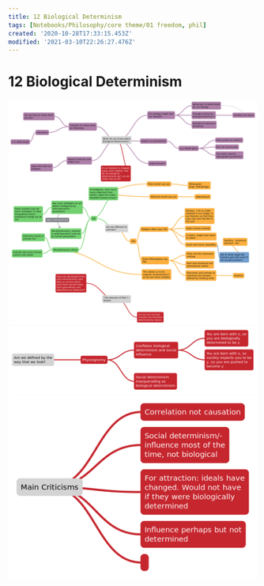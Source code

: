 ```yaml
---
title: 12 Biological Determinism
tags: [Notebooks/Philosophy/core theme/01 freedom, phil]
created: '2020-10-28T17:33:15.453Z'
modified: '2021-03-10T22:26:27.476Z'
---
```


# 12 Biological Determinism
![Mind map: Biological Determinism](../maps/BiolDetermi.svg)
![Mind map: physiognomy](../maps/physiognomy.svg)
![Mind map: criticisms](../maps/biol-determ-criti.svg)
